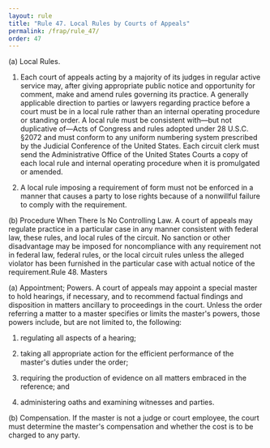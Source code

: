 ```yaml
---
layout: rule
title: "Rule 47. Local Rules by Courts of Appeals"
permalink: /frap/rule_47/
order: 47
---
```


(a) Local Rules.


1. Each court of appeals acting by a majority of its judges in regular active service may, after giving appropriate public notice and opportunity for comment, make and amend rules governing its practice. A generally applicable direction to parties or lawyers regarding practice before a court must be in a local rule rather than an internal operating procedure or standing order. A local rule must be consistent with—but not duplicative of—Acts of Congress and rules adopted under 28 U.S.C. §2072 and must conform to any uniform numbering system prescribed by the Judicial Conference of the United States. Each circuit clerk must send the Administrative Office of the United States Courts a copy of each local rule and internal operating procedure when it is promulgated or amended.


2. A local rule imposing a requirement of form must not be enforced in a manner that causes a party to lose rights because of a nonwillful failure to comply with the requirement.


(b) Procedure When There Is No Controlling Law. A court of appeals may regulate practice in a particular case in any manner consistent with federal law, these rules, and local rules of the circuit. No sanction or other disadvantage may be imposed for noncompliance with any requirement not in federal law, federal rules, or the local circuit rules unless the alleged violator has been furnished in the particular case with actual notice of the requirement.Rule 48. Masters


(a) Appointment; Powers. A court of appeals may appoint a special master to hold hearings, if necessary, and to recommend factual findings and disposition in matters ancillary to proceedings in the court. Unless the order referring a matter to a master specifies or limits the master's powers, those powers include, but are not limited to, the following:


1. regulating all aspects of a hearing;


2. taking all appropriate action for the efficient performance of the master's duties under the order;


3. requiring the production of evidence on all matters embraced in the reference; and


4. administering oaths and examining witnesses and parties.


(b) Compensation. If the master is not a judge or court employee, the court must determine the master's compensation and whether the cost is to be charged to any party.
